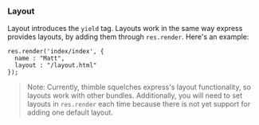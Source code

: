 ### Layout ###

Layout introduces the `yield` tag. Layouts work in the same way express provides layouts, by adding them through `res.render`. Here's an example:

    res.render('index/index', {
      name : "Matt",
      layout : "/layout.html"
    });
    
> Note: Currently, thimble squelches express's layout functionality, so layouts work with other bundles. Additionally, you will need to set layouts in `res.render` each time because there is not yet support for adding one default layout.
